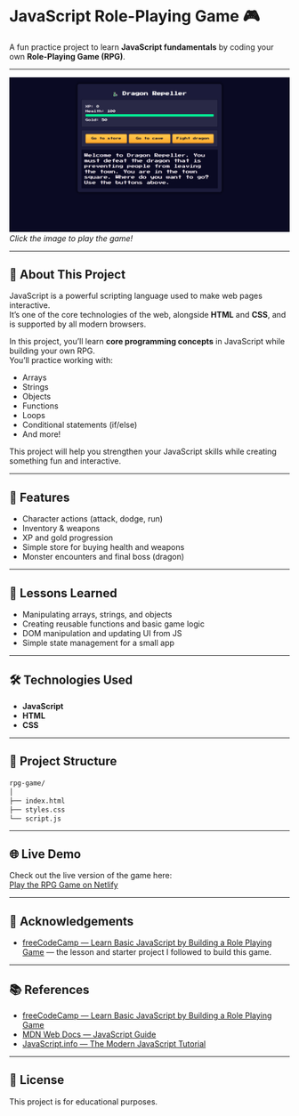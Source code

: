 # JavaScript Role-Playing Game 🎮

A fun practice project to learn **JavaScript fundamentals** by coding your own **Role-Playing Game (RPG)**.

---

[![Game Preview](image/rpg.png)](https://rpg-dragon-repeller-js.netlify.app/)  
*Click the image to play the game!*

---

## 📖 About This Project

JavaScript is a powerful scripting language used to make web pages interactive.  
It’s one of the core technologies of the web, alongside **HTML** and **CSS**, and is supported by all modern browsers.

In this project, you’ll learn **core programming concepts** in JavaScript while building your own RPG.  
You’ll practice working with:

- Arrays  
- Strings  
- Objects  
- Functions  
- Loops  
- Conditional statements (if/else)  
- And more!

This project will help you strengthen your JavaScript skills while creating something fun and interactive.

---

## 🚀 Features

- Character actions (attack, dodge, run)  
- Inventory & weapons  
- XP and gold progression  
- Simple store for buying health and weapons  
- Monster encounters and final boss (dragon)

---

## 📝 Lessons Learned

- Manipulating arrays, strings, and objects  
- Creating reusable functions and basic game logic  
- DOM manipulation and updating UI from JS  
- Simple state management for a small app

---

## 🛠️ Technologies Used

- **JavaScript**  
- **HTML**  
- **CSS**

---

## 📂 Project Structure

    rpg-game/
    │
    ├── index.html
    ├── styles.css
    └── script.js


---

## 🌐 Live Demo

Check out the live version of the game here:  
[Play the RPG Game on Netlify](https://rpg-dragon-repeller-js.netlify.app/)

---

## 🙏 Acknowledgements

- [freeCodeCamp — Learn Basic JavaScript by Building a Role Playing Game](https://www.freecodecamp.org/learn/javascript-algorithms-and-data-structures-v8/learn-basic-javascript-by-building-a-role-playing-game/) — the lesson and starter project I followed to build this game.

---

## 📚 References

- [freeCodeCamp — Learn Basic JavaScript by Building a Role Playing Game](https://www.freecodecamp.org/learn/javascript-algorithms-and-data-structures-v8/learn-basic-javascript-by-building-a-role-playing-game/)  
- [MDN Web Docs — JavaScript Guide](https://developer.mozilla.org/en-US/docs/Web/JavaScript/Guide)  
- [JavaScript.info — The Modern JavaScript Tutorial](https://javascript.info/)

---

## 📄 License

This project is for educational purposes.
